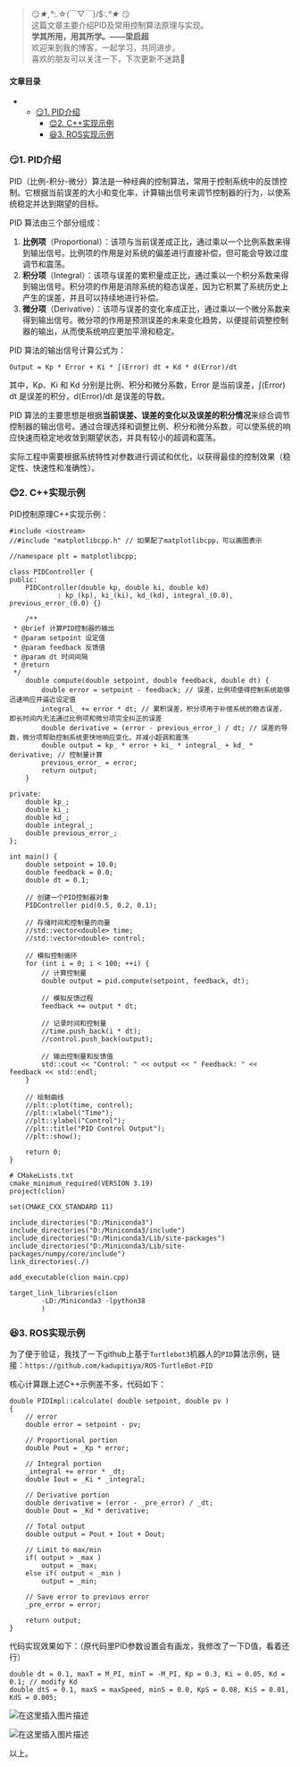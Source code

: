







> 
> 😏*★,°*:.☆(￣▽￣)/$:*.°★* 😏  
>  这篇文章主要介绍PID及常用控制算法原理与实现。  
>  **学其所用，用其所学。——梁启超**  
>  欢迎来到我的博客，一起学习，共同进步。  
>  喜欢的朋友可以关注一下，下次更新不迷路🥞
> 
> 
> 




#### 文章目录


* + [:smirk:1. PID介绍](#smirk1_PID_7)
	+ [:blush:2. C++实现示例](#blush2_C_29)
	+ [:satisfied:3. ROS实现示例](#satisfied3_ROS_126)




### 😏1. PID介绍


PID（比例-积分-微分）算法是一种经典的控制算法，常用于控制系统中的反馈控制。它根据当前误差的大小和变化率，计算输出信号来调节控制器的行为，以使系统稳定并达到期望的目标。


PID 算法由三个部分组成：


1. **比例项**（Proportional）：该项与当前误差成正比，通过乘以一个比例系数来得到输出信号。比例项的作用是对系统的偏差进行直接补偿，但可能会导致过度调节和震荡。
2. **积分项**（Integral）：该项与误差的累积量成正比，通过乘以一个积分系数来得到输出信号。积分项的作用是消除系统的稳态误差，因为它积累了系统历史上产生的误差，并且可以持续地进行补偿。
3. **微分项**（Derivative）：该项与误差的变化率成正比，通过乘以一个微分系数来得到输出信号。微分项的作用是预测误差的未来变化趋势，以便提前调整控制器的输出，从而使系统响应更加平滑和稳定。


PID 算法的输出信号计算公式为：



```
Output = Kp * Error + Ki * ∫(Error) dt + Kd * d(Error)/dt

```

其中，Kp、Ki 和 Kd 分别是比例、积分和微分系数，Error 是当前误差，∫(Error) dt 是误差的积分，d(Error)/dt 是误差的导数。


PID 算法的主要思想是根据**当前误差、误差的变化以及误差的积分情况**来综合调节控制器的输出信号。通过合理选择和调整比例、积分和微分系数，可以使系统的响应快速而稳定地收敛到期望状态，并具有较小的超调和震荡。


实际工程中需要根据系统特性对参数进行调试和优化，以获得最佳的控制效果（稳定性、快速性和准确性）。


### 😊2. C++实现示例


PID控制原理C++实现示例：



```
#include <iostream>
//#include "matplotlibcpp.h" // 如果配了matplotlibcpp，可以画图表示

//namespace plt = matplotlibcpp;

class PIDController {
public:
    PIDController(double kp, double ki, double kd)
            : kp_(kp), ki_(ki), kd_(kd), integral_(0.0), previous_error_(0.0) {}

    /**
 * @brief 计算PID控制器的输出
 * @param setpoint 设定值
 * @param feedback 反馈值
 * @param dt 时间间隔
 * @return
 */
    double compute(double setpoint, double feedback, double dt) {
        double error = setpoint - feedback; // 误差，比例项使得控制系统能够迅速响应并逼近设定值
        integral_ += error * dt; // 累积误差，积分项用于补偿系统的稳态误差，即长时间内无法通过比例项和微分项完全纠正的误差
        double derivative = (error - previous_error_) / dt; // 误差的导数，微分项帮助控制系统更快地响应变化，并减小超调和震荡
        double output = kp_ * error + ki_ * integral_ + kd_ * derivative; // 控制量计算
        previous_error_ = error;
        return output;
    }

private:
    double kp_;
    double ki_;
    double kd_;
    double integral_;
    double previous_error_;
};

int main() {
    double setpoint = 10.0;
    double feedback = 0.0;
    double dt = 0.1;

    // 创建一个PID控制器对象
    PIDController pid(0.5, 0.2, 0.1);

    // 存储时间和控制量的向量
    //std::vector<double> time;
    //std::vector<double> control;

    // 模拟控制循环
    for (int i = 0; i < 100; ++i) {
        // 计算控制量
        double output = pid.compute(setpoint, feedback, dt);

        // 模拟反馈过程
        feedback += output * dt;

        // 记录时间和控制量
        //time.push_back(i * dt);
        //control.push_back(output);

        // 输出控制量和反馈值
        std::cout << "Control: " << output << " Feedback: " << feedback << std::endl;
    }

    // 绘制曲线
    //plt::plot(time, control);
    //plt::xlabel("Time");
    //plt::ylabel("Control");
    //plt::title("PID Control Output");
    //plt::show();

    return 0;
}

```


```
# CMakeLists.txt
cmake_minimum_required(VERSION 3.19)
project(clion)

set(CMAKE_CXX_STANDARD 11)

include_directories("D:/Miniconda3")
include_directories("D:/Miniconda3/include")
include_directories("D:/Miniconda3/Lib/site-packages")
include_directories("D:/Miniconda3/Lib/site-packages/numpy/core/include")
link_directories(./)

add_executable(clion main.cpp)

target_link_libraries(clion
        -LD:/Miniconda3 -lpython38
        )

```

### 😆3. ROS实现示例


为了便于验证，我找了一下github上基于`Turtlebot3`机器人的`PID`算法示例，链接：`https://github.com/kadupitiya/ROS-TurtleBot-PID`


核心计算跟上述C++示例差不多，代码如下：



```
double PIDImpl::calculate( double setpoint, double pv )
{
    // error
    double error = setpoint - pv;

    // Proportional portion
    double Pout = _Kp * error;

    // Integral portion
    _integral += error * _dt;
    double Iout = _Ki * _integral;

    // Derivative portion
    double derivative = (error - _pre_error) / _dt;
    double Dout = _Kd * derivative;

    // Total output
    double output = Pout + Iout + Dout;

    // Limit to max/min
    if( output > _max )
        output = _max;
    else if( output < _min )
        output = _min;

    // Save error to previous error
    _pre_error = error;

    return output;
}

```

代码实现效果如下：（原代码里PID参数设置会有画龙，我修改了一下D值，看着还行）



```
double dt = 0.1, maxT = M_PI, minT = -M_PI, Kp = 0.3, Ki = 0.05, Kd = 0.1; // modify Kd
double dtS = 0.1, maxS = maxSpeed, minS = 0.0, KpS = 0.08, KiS = 0.01, KdS = 0.005;

```

![在这里插入图片描述](https://img-blog.csdnimg.cn/direct/1b9bf57007214f27a0ba46958d0c8410.png)


![在这里插入图片描述](https://img-blog.csdnimg.cn/direct/38d78665a1c347ed9a4783bb4cb97e7f.png#pic_center)


以上。





